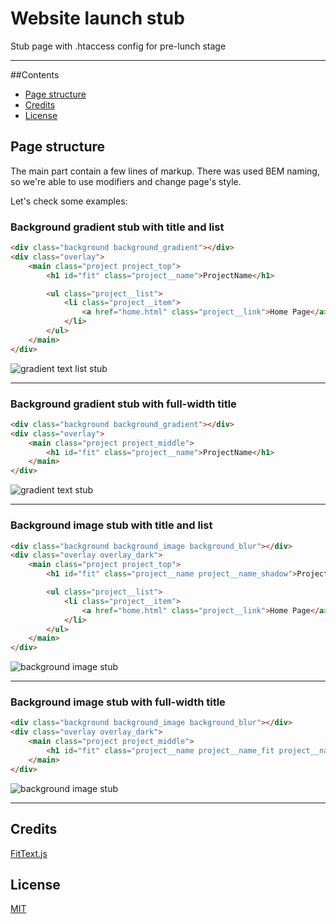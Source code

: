 # Website launch stub

Stub page with .htaccess config for pre-lunch stage

---

##Contents
* [Page structure](#pge-structure)
* [Credits](#credits)
* [License](#license)


## Page structure 
The main part contain a few lines of markup. There was used BEM naming, so we're able to use modifiers and change page's style.

Let's check some examples:

### Background gradient stub with title and list
```html
<div class="background background_gradient"></div>
<div class="overlay">
    <main class="project project_top">
        <h1 id="fit" class="project__name">ProjectName</h1>

        <ul class="project__list">
            <li class="project__item">
                <a href="home.html" class="project__link">Home Page</a>
            </li>
        </ul>
    </main>
</div>
```

![gradient text list stub](https://github.com/website-templates/website-launch-stubs/blob/master/test_screenshots/gradient-list-stub.jpg)

---

### Background gradient stub with full-width title
```html
<div class="background background_gradient"></div>
<div class="overlay">
    <main class="project project_middle">
        <h1 id="fit" class="project__name">ProjectName</h1>
    </main>
</div>
```

![gradient text stub](https://github.com/website-templates/website-launch-stubs/blob/master/test_screenshots/gradient-text-stub.jpg)

---

### Background image stub with title and list
```html
<div class="background background_image background_blur"></div>
<div class="overlay overlay_dark">
    <main class="project project_top">
        <h1 id="fit" class="project__name project__name_shadow">ProjectName</h1>

        <ul class="project__list">
            <li class="project__item">
                <a href="home.html" class="project__link">Home Page</a>
            </li>
        </ul>
    </main>
</div>
```

![background image stub](https://github.com/website-templates/website-launch-stubs/blob/master/test_screenshots/background-image-list-stub.jpg)

---

### Background image stub with full-width title
```html
<div class="background background_image background_blur"></div>
<div class="overlay overlay_dark">
    <main class="project project_middle">
        <h1 id="fit" class="project__name project__name_fit project__name_shadow">ProjectName</h1>
    </main>
</div>
```

![background image stub](https://github.com/website-templates/website-launch-stubs/blob/master/test_screenshots/background-image-text-stub.jpg)

---

## Credits
[FitText.js](https://github.com/adactio/FitText.js)

## License
[MIT](http://opensource.org/licenses/MIT)
